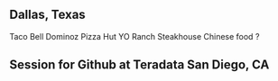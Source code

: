 ## Dallas, Texas
Taco Bell
Dominoz
Pizza Hut
YO Ranch Steakhouse
Chinese food ?




## Session for Github at Teradata San Diego, CA

